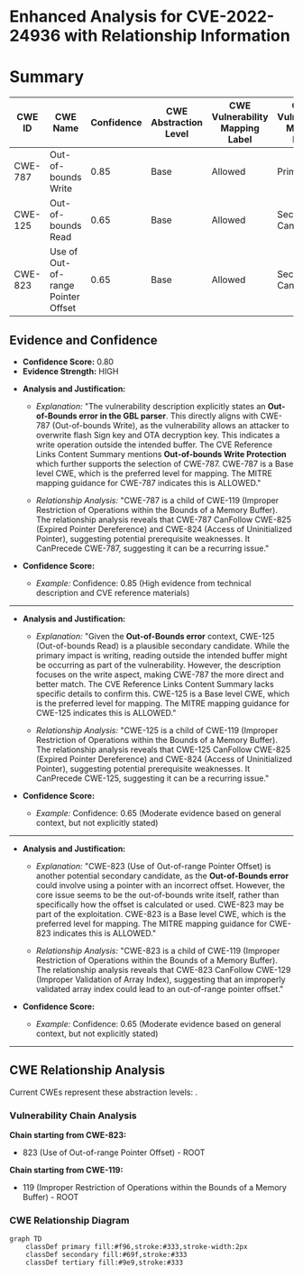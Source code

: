 # Enhanced Analysis for CVE-2022-24936 with Relationship Information

# Summary
| CWE ID | CWE Name | Confidence | CWE Abstraction Level | CWE Vulnerability Mapping Label | CWE-Vulnerability Mapping Notes |
|---|---|---|---|---|---|
| CWE-787 | Out-of-bounds Write | 0.85 | Base | Allowed | Primary CWE |
| CWE-125 | Out-of-bounds Read | 0.65 | Base | Allowed | Secondary Candidate |
| CWE-823 | Use of Out-of-range Pointer Offset | 0.65 | Base | Allowed | Secondary Candidate |

## Evidence and Confidence

*   **Confidence Score:** 0.80
*   **Evidence Strength:** HIGH

- **Analysis and Justification:**  
  - *Explanation:* "The vulnerability description explicitly states an **Out-of-Bounds error in the GBL parser**. This directly aligns with CWE-787 (Out-of-bounds Write), as the vulnerability allows an attacker to overwrite flash Sign key and OTA decryption key. This indicates a write operation outside the intended buffer. The CVE Reference Links Content Summary mentions **Out-of-bounds Write Protection** which further supports the selection of CWE-787. CWE-787 is a Base level CWE, which is the preferred level for mapping. The MITRE mapping guidance for CWE-787 indicates this is ALLOWED."
  
  - *Relationship Analysis:* "CWE-787 is a child of CWE-119 (Improper Restriction of Operations within the Bounds of a Memory Buffer). The relationship analysis reveals that CWE-787 CanFollow CWE-825 (Expired Pointer Dereference) and CWE-824 (Access of Uninitialized Pointer), suggesting potential prerequisite weaknesses. It CanPrecede CWE-787, suggesting it can be a recurring issue."

- **Confidence Score:**  
  - *Example:* Confidence: 0.85 (High evidence from technical description and CVE reference materials)

---

- **Analysis and Justification:**  
  - *Explanation:* "Given the **Out-of-Bounds error** context, CWE-125 (Out-of-bounds Read) is a plausible secondary candidate. While the primary impact is writing, reading outside the intended buffer might be occurring as part of the vulnerability. However, the description focuses on the write aspect, making CWE-787 the more direct and better match. The CVE Reference Links Content Summary lacks specific details to confirm this. CWE-125 is a Base level CWE, which is the preferred level for mapping. The MITRE mapping guidance for CWE-125 indicates this is ALLOWED."
  
  - *Relationship Analysis:* "CWE-125 is a child of CWE-119 (Improper Restriction of Operations within the Bounds of a Memory Buffer). The relationship analysis reveals that CWE-125 CanFollow CWE-825 (Expired Pointer Dereference) and CWE-824 (Access of Uninitialized Pointer), suggesting potential prerequisite weaknesses. It CanPrecede CWE-125, suggesting it can be a recurring issue."

- **Confidence Score:**  
  - *Example:* Confidence: 0.65 (Moderate evidence based on general context, but not explicitly stated)

---

- **Analysis and Justification:**  
  - *Explanation:* "CWE-823 (Use of Out-of-range Pointer Offset) is another potential secondary candidate, as the **Out-of-Bounds error** could involve using a pointer with an incorrect offset. However, the core issue seems to be the out-of-bounds write itself, rather than specifically how the offset is calculated or used. CWE-823 may be part of the exploitation. CWE-823 is a Base level CWE, which is the preferred level for mapping. The MITRE mapping guidance for CWE-823 indicates this is ALLOWED."
  
  - *Relationship Analysis:* "CWE-823 is a child of CWE-119 (Improper Restriction of Operations within the Bounds of a Memory Buffer). The relationship analysis reveals that CWE-823 CanFollow CWE-129 (Improper Validation of Array Index), suggesting that an improperly validated array index could lead to an out-of-range pointer offset."

- **Confidence Score:**  
  - *Example:* Confidence: 0.65 (Moderate evidence based on general context, but not explicitly stated)

---


## CWE Relationship Analysis

Current CWEs represent these abstraction levels: .


### Vulnerability Chain Analysis

**Chain starting from CWE-823:**
- 823 (Use of Out-of-range Pointer Offset) - ROOT


**Chain starting from CWE-119:**
- 119 (Improper Restriction of Operations within the Bounds of a Memory Buffer) - ROOT



### CWE Relationship Diagram

```mermaid
graph TD
    classDef primary fill:#f96,stroke:#333,stroke-width:2px
    classDef secondary fill:#69f,stroke:#333
    classDef tertiary fill:#9e9,stroke:#333
```
